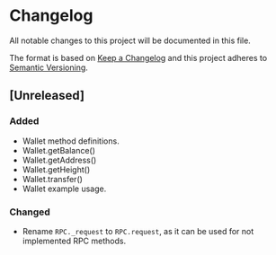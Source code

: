 # Changelog
All notable changes to this project will be documented in this file.

The format is based on [Keep a Changelog](http://keepachangelog.com/en/1.0.0/)
and this project adheres to [Semantic Versioning](http://semver.org/spec/v2.0.0.html).

## [Unreleased]
### Added
- Wallet method definitions.
- Wallet.getBalance()
- Wallet.getAddress()
- Wallet.getHeight()
- Wallet.transfer()
- Wallet example usage.

### Changed
- Rename `RPC._request` to `RPC.request`, as it can be used for not implemented RPC methods.

